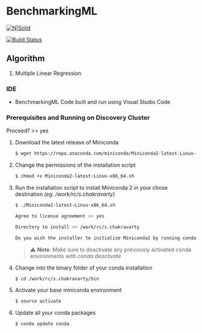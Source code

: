 # BenchmarkingML 

[![N|Solid](https://cldup.com/dTxpPi9lDf.thumb.png)](https://nodesource.com/products/nsolid)

[![Build Status](https://travis-ci.org/joemccann/dillinger.svg?branch=master)](https://travis-ci.org/joemccann/dillinger)

## Algorithm
1. Multiple Linear Regression

### IDE 

* BenchmarkingML Code built and run using Visual Studio Code 

### Prerequisites and Running on Discovery Cluster


Proceed? >> yes


1. Download the latest release of Miniconda
    ```sh
    $ wget https://repo.anaconda.com/miniconda/Miniconda2-latest-Linux-x86_64.sh
    ```

2. Change the permissions of the installation script
    ```sh
    $ chmod +x Miniconda2-latest-Linux-x86_64.sh
    ```

3. Run the installation script to install Miniconda 2 in your chose destination _(eg. /work/rc/s.chakravarty)_
    ```sh
    $ ./Miniconda2-latest-Linux-x86_64.sh
    
    Agree to license agreement >> yes
    
    Directory to install >> /work/rc/s.chakravarty
    
    Do you wish the installer to initialize Miniconda2 by running conda init? [yes|no] >>> yes
    ```
    > :warning: **Note**: Make sure to deactivate any previously activated conda environments with _conda deactivate_

4. Change into the binary folder of your conda installation
    ```sh
    $ cd /work/rc/s.chakravarty/bin
    ```

5. Activate your base miniconda environment
    ```sh
    $ source activate
    ```

6. Update all your conda packages
    ```sh
    $ conda update conda    
    ```
